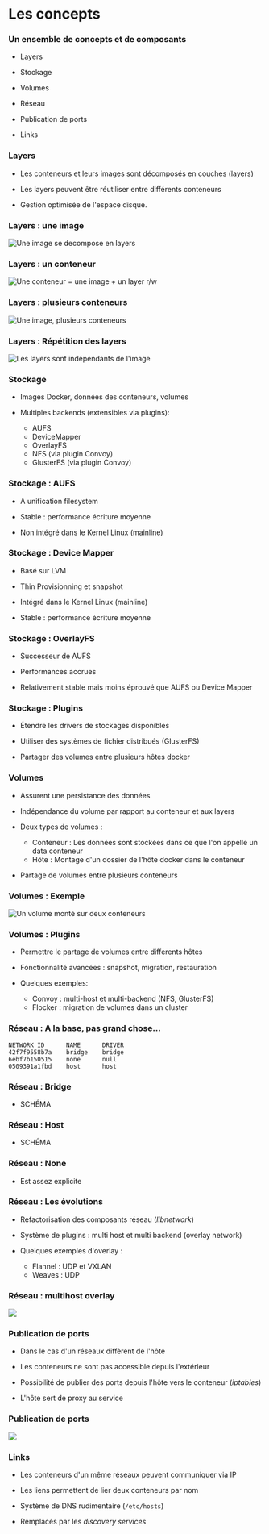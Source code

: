 # Les concepts

### Un ensemble de concepts et de composants

- Layers

- Stockage

- Volumes

- Réseau

- Publication de ports

- Links

### Layers

- Les conteneurs et leurs images sont décomposés en couches (layers)

- Les layers peuvent être réutiliser entre différents conteneurs

- Gestion optimisée de l'espace disque.

### Layers : une image

![Une image se decompose en layers](images/docker/image-layers.jpg)

### Layers : un conteneur

![Une conteneur = une image + un layer r/w](images/docker/container-layers.jpg)

### Layers : plusieurs conteneurs

![Une image, plusieurs conteneurs](images/docker/sharing-layers.jpg)

### Layers : Répétition des layers

![Les layers sont indépendants de l'image](images/docker/saving-space.jpg)

### Stockage

- Images Docker, données des conteneurs, volumes

- Multiples backends (extensibles via plugins):
    - AUFS
    - DeviceMapper
    - OverlayFS
    - NFS (via plugin Convoy)
    - GlusterFS (via plugin Convoy)

### Stockage : AUFS

- A unification filesystem

- Stable : performance écriture moyenne

- Non intégré dans le Kernel Linux (mainline)

### Stockage : Device Mapper

- Basé sur LVM

- Thin Provisionning et snapshot

- Intégré dans le Kernel Linux (mainline)

- Stable : performance écriture moyenne

### Stockage : OverlayFS

- Successeur de AUFS

- Performances accrues

- Relativement stable mais moins éprouvé que AUFS ou Device Mapper

### Stockage : Plugins

- Étendre les drivers de stockages disponibles

- Utiliser des systèmes de fichier distribués (GlusterFS)

- Partager des volumes entre plusieurs hôtes docker

### Volumes

- Assurent une persistance des données

- Indépendance du volume par rapport au conteneur et aux layers

- Deux types de volumes :
    - Conteneur : Les données sont stockées dans ce que l'on appelle un data conteneur
    - Hôte : Montage d'un dossier de l'hôte docker dans le conteneur

- Partage de volumes entre plusieurs conteneurs

### Volumes : Exemple

![Un volume monté sur deux conteneurs](images/docker/shared-volume.jpg)

### Volumes : Plugins

- Permettre le partage de volumes entre differents hôtes

- Fonctionnalité avancées : snapshot, migration, restauration

- Quelques exemples:
    - Convoy : multi-host et multi-backend (NFS, GlusterFS) 
    - Flocker : migration de volumes dans un cluster

### Réseau : A la base, pas grand chose...

```
NETWORK ID      NAME      DRIVER
42f7f9558b7a    bridge    bridge
6ebf7b150515    none      null
0509391a1fbd    host      host
```

### Réseau : Bridge

- SCHÉMA

### Réseau : Host

- SCHÉMA

### Réseau : None

- Est assez explicite

### Réseau : Les évolutions

- Refactorisation des composants réseau (*libnetwork*)

- Système de plugins : multi host et multi backend (overlay network)

- Quelques exemples d'overlay :
    - Flannel : UDP et VXLAN
    - Weaves : UDP

### Réseau : multihost overlay

![](images/docker/overlay_network.png)

### Publication de ports

- Dans le cas d'un réseaux diffèrent de l'hôte

- Les conteneurs ne sont pas accessible depuis l'extérieur

- Possibilité de publier des ports depuis l'hôte vers le conteneur (*iptables*) 

- L'hôte sert de proxy au service

### Publication de ports

![](images/docker/network_access.png)

### Links

- Les conteneurs d'un même réseaux peuvent communiquer via IP

- Les liens permettent de lier deux conteneurs par nom

- Système de DNS rudimentaire (`/etc/hosts`)

- Remplacés par les *discovery services*

